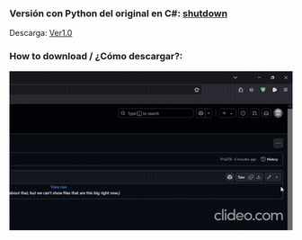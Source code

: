 ### Versión con Python del original en C#: [shutdown](https://github.com/dcamposj/shutdown)

Descarga: [Ver1.0](https://github.com/dcamposj/shutpy/blob/master/dist/shut.exe)

### How to download / ¿Cómo descargar?:
![](https://github.com/dcamposj/dcamposj/blob/dev/resources/tut.gif)
